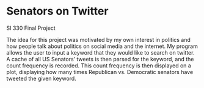 # Senators on Twitter
SI 330 Final Project

The idea for this project was motivated by my own interest in politics and how people talk about politics on social media and the internet. My program allows the user to input a keyword that they would like to search on twitter. A cache of all US Senators’ tweets is then parsed for the keyword, and the count frequency is recorded. This count frequency is then displayed on a plot, displaying how many times Republican vs. Democratic senators have tweeted the given keyword. 
